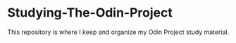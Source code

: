 # Studying-The-Odin-Project
This repository is where I keep and organize my Odin Project study material.
